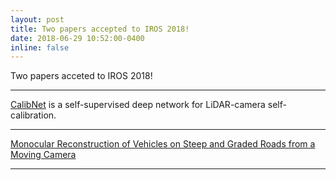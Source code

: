 ```yaml
---
layout: post
title: Two papers accepted to IROS 2018!
date: 2018-06-29 10:52:00-0400
inline: false
---
```


Two papers acceted to IROS 2018!

***

[CalibNet](https://arxiv.org/abs/1803.08181) is a self-supervised deep network for LiDAR-camera self-calibration.

***

[Monocular Reconstruction of Vehicles on Steep and Graded Roads from a Moving Camera](https://arxiv.org/abs/1803.02057)

***
